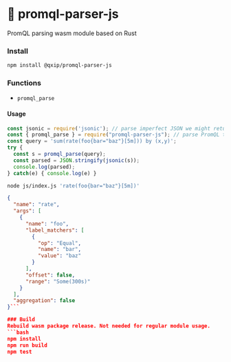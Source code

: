 # 🥇 promql-parser-js
PromQL parsing wasm module based on Rust

### Install
```bash
npm install @qxip/promql-parser-js
```

### Functions
- `promql_parse`

#### Usage
```javascript
const jsonic = require('jsonic'); // parse imperfect JSON we might return
const { promql_parse } = require("promql-parser-js"); // parse PromQL to JSON
const query = 'sum(rate(foo{bar="baz"}[5m])) by (x,y)';
try {
  const s = promql_parse(query);
  const parsed = JSON.stringify(jsonic(s));
  console.log(parsed);
} catch(e) { console.log(e) }
```

```bash
node js/index.js 'rate(foo{bar="baz"}[5m])'
```
```json
{
  "name": "rate",
  "args": [
    {
      "name": "foo",
      "label_matchers": [
        {
          "op": "Equal",
          "name": "bar",
          "value": "baz"
        }
      ],
      "offset": false,
      "range": "Some(300s)"
    }
  ],
  "aggregation": false
}```

### Build
Rebuild wasm package release. Not needed for regular module usage.
```bash
npm install
npm run build
npm test
```
